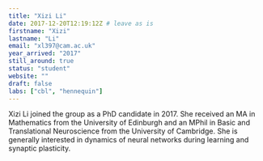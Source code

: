 ```yaml
---
title: "Xizi Li"
date: 2017-12-20T12:19:12Z # leave as is
firstname: "Xizi"
lastname: "Li"
email: "xl397@cam.ac.uk"
year_arrived: "2017"
still_around: true
status: "student" 
website: ""
draft: false
labs: ["cbl", "hennequin"]
---
```


Xizi Li joined the group as a PhD candidate in 2017. She received an MA in
Mathematics from the University of Edinburgh and an MPhil in Basic and
Translational Neuroscience from the University of Cambridge. She is generally
interested in dynamics of neural networks during learning and synaptic
plasticity.


